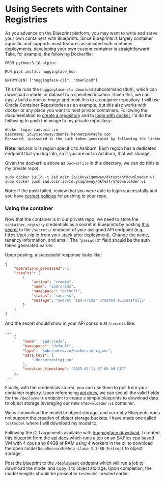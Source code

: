 # Using Secrets with Container Registries

As you advance on the Blueprint platform, you may want to write and serve your own containers with Blueprints. Since Blueprints is largely container agnostic and supports most features associated with container deployments, developing your own custom container is straightforward. Take, for example, the following Dockerfile:

```docker
FROM python:3.10-alpine

RUN pip3 install huggingface_hub

ENTRYPOINT ["huggingface-cli", "download"]
```

This file runs the `huggingface-cli download` subcommand (duh), which can download a model or dataset to a specified location. Given this, we can easily build a docker image and push this to a container repository. I will use Oracle Container Repositories as an example, but this also works with docker or any place you want to host private containers. Following the documentation to [create a repository](https://docs.oracle.com/en-us/iaas/Content/Registry/Tasks/registrycreatingarepository.htm#top) and to [login with docker](https://docs.oracle.com/en-us/iaas/Content/Registry/Tasks/registrypushingimagesusingthedockercli.htm), I'd do the following to push the image to my private repository:

```bash
docker login iad.ocir.io
Username: iduyx1qnmway/dennis.kennetz@oracle.com
Password: <password is the auth token generated by following the linked doc>
```

**Note**: iad.ocir.io is region specific to Ashburn. Each region has a dedicated endpoint that you log into, so if you are not in Ashburn, that will change. 

Given the dockerfile above as `Dockerfile` in this directory, we can do (this is my private repo):
```
sudo docker build -t iad.ocir.io/iduyx1qnmway/dktest/hfdownloader:v1
sudo docker push iad.ocir.io/iduyx1qnmway/dktest/hfdownloader:v1
```

Note: If the push failed, review that you were able to login successfully and you have [correct policies](https://docs.oracle.com/en-us/iaas/Content/Registry/Concepts/registrypolicyrepoaccess.htm#Policies_to_Control_Repository_Access) for pushing to your repo.


### Using the container

Now that the container is in our private repo, we need to store the `container_registry` credentials as a secret in Blueprints by posting [this secret](container_registry_secret.json) to the `/secrets/` endpoint of your assigned API endpoint (e.g. https://api.<ip>.nip.io from your stack after deployment). Change the name, tenancy information, and email. The `"password"` field should be the auth token generated earlier.

Upon posting, a successful response looks like:
```json
{
    "operations_processed": 1,
    "results": [
        {
            "action": "create",
            "name": "iad-creds",
            "namespace": "default",
            "status": "success",
            "message": "Secret 'iad-creds' created successfully"
        }
    ]
}
```
And the secret should show in your API console at `/secrets` like:
```json
...
    {
        "name": "iad-creds",
        "namespace": "default",
        "type": "kubernetes.io/dockerconfigjson",
        "data_keys": [
            ".dockerconfigjson"
        ],
        "creation_timestamp": "2025-07-11 07:00 AM UTC"
    },
...
```
Finally, with the credentials stored, you can use them to pull from your container registry. Upon referencing [api docs](../api_documentation.md), we can see all the valid fields for the `/deployment` endpoint to create a simple blueprints to download data to object storage leveraging our new `hfdownloader:v1` container.

We will download the model to object storage, and currently Blueprints does not support the creation of object storage buckets. I have made one called `testmodel` where I will download my model to.

Following the CLI arguments available with [huggingface download](https://huggingface.co/docs/huggingface_hub/main/en/guides/cli#huggingface-cli-download), I created [this blueprint](./hf_downloader.json) from the [api docs](../api_documentation.md) which runs a job on an E4.Flex cpu based VM with 4 cpus and 64GB of RAM using 4 workers in the cli to download the open model `NousResearch/Meta-Llama-3.1-8B-Instruct` to object storage.

Post the blueprint to the `/deployment` endpoint which will run a job to download the model and copy it to object storage. Upon completion, the model weights should be present in `testmodel` created earlier.